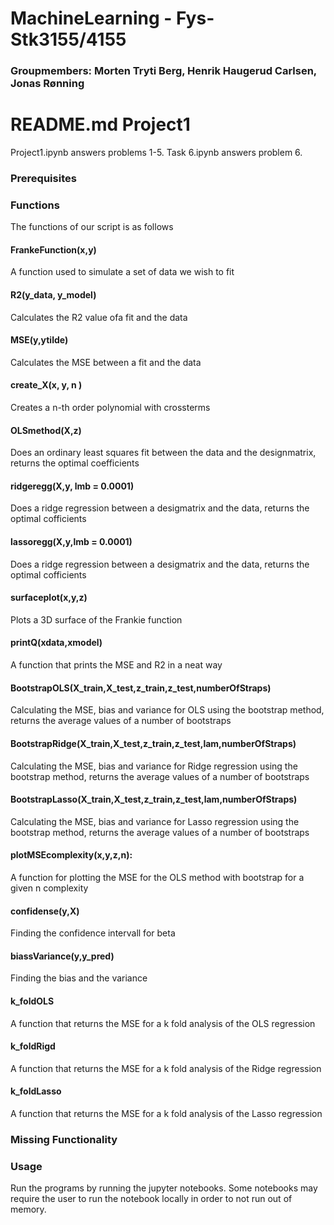 # MachineLearning - Fys-Stk3155/4155

### Groupmembers: Morten Tryti Berg, Henrik Haugerud Carlsen, Jonas Rønning


# README.md Project1
Project1.ipynb answers problems 1-5.
Task 6.ipynb answers problem 6.

### Prerequisites



### Functions
The functions of our script is as follows
#### FrankeFunction(x,y)
A function used to simulate a set of data we wish to fit
 
 #### R2(y_data, y_model)
Calculates the R2 value ofa fit and the data
 
 #### MSE(y,ytilde)
Calculates the MSE between a fit and the data

#### create_X(x, y, n )
Creates a n-th order polynomial with crossterms
  
#### OLSmethod(X,z)
Does an ordinary least squares fit between the data and the designmatrix, returns the optimal coefficients
  
#### ridgeregg(X,y, lmb = 0.0001)
Does a ridge regression between a desigmatrix and the data, returns the optimal cofficients
  
#### lassoregg(X,y,lmb = 0.0001)
Does a ridge regression between a desigmatrix and the data, returns the optimal cofficients

#### surfaceplot(x,y,z)
Plots a 3D surface of the Frankie function
  
#### printQ(xdata,xmodel)
 A function that prints the MSE and R2 in a neat way

#### BootstrapOLS(X_train,X_test,z_train,z_test,numberOfStraps)
Calculating the MSE, bias and variance for OLS using the bootstrap method, returns the average values of a number of bootstraps

#### BootstrapRidge(X_train,X_test,z_train,z_test,lam,numberOfStraps)
Calculating the MSE, bias and variance for Ridge regression using the bootstrap method, returns the average values of a number of bootstraps

#### BootstrapLasso(X_train,X_test,z_train,z_test,lam,numberOfStraps)
Calculating the MSE, bias and variance for Lasso regression using the bootstrap method, returns the average values of a number of bootstraps
  
  
#### plotMSEcomplexity(x,y,z,n):
A function for plotting the MSE for the OLS method with bootstrap for a given n complexity
  
#### confidense(y,X)
Finding the confidence intervall for beta
 
 #### biassVariance(y,y_pred)
Finding the bias and the variance

#### k_foldOLS
A function that returns the MSE for a k fold analysis of the OLS regression

#### k_foldRigd
A function that returns the MSE for a k fold analysis of the Ridge regression

#### k_foldLasso
A function that returns the MSE for a k fold analysis of the Lasso regression


### Missing Functionality



### Usage

Run the programs by running the jupyter notebooks. Some notebooks may require the user to run the notebook locally in order to not run out of memory.
